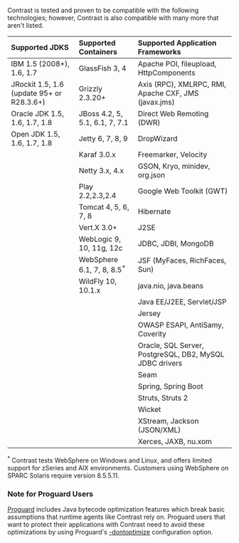 <!--
title: "Supported Technologies"
description: "List of supported technologies"
tags: "Java agent installation containers JDKs frameworks libraries support troubleshooting"
-->

Contrast is tested and proven to be compatible with the following technologies; however, Contrast is also compatible with many more that aren't listed.

|Supported JDKS                             | Supported Containers                 | Supported Application Frameworks
|:-------------- |:-------------------- |:--------------------------------
|IBM 1.5 (2008+), 1.6, 1.7                  | GlassFish 3, 4                       | Apache POI, fileupload, HttpComponents
|JRockit 1.5, 1.6 (update 95+ or R28.3.6+)  | Grizzly 2.3.20+                      | Axis (RPC), XMLRPC, RMI, Apache CXF, JMS (javax.jms)
|Oracle JDK 1.5, 1.6, 1.7, 1.8              | JBoss 4.2, 5, 5.1, 6.1, 7, 7.1       | Direct Web Remoting (DWR)
|Open JDK 1.5, 1.6, 1.7, 1.8                | Jetty 6, 7, 8, 9                     | DropWizard
|                                           | Karaf 3.0.x                          | Freemarker, Velocity
|                                           | Netty 3.x, 4.x                       | GSON, Kryo, minidev, org.json
|                                           | Play 2.2,2.3,2.4                     | Google Web Toolkit (GWT)
|                                           | Tomcat 4, 5, 6, 7, 8                 | Hibernate
|                                           | Vert.X 3.0+                          | J2SE
|                                           | WebLogic 9, 10, 11g, 12c             | JDBC, JDBI, MongoDB
|                                           | WebSphere 6.1, 7, 8, 8.5<sup>*</sup> | JSF (MyFaces, RichFaces, Sun)
|                                           | WildFly 10, 10.1.x                   | java.nio, java.beans
|                                           |                                      | Java EE/J2EE, Servlet/JSP
|                                           |                                      | Jersey
|                                           |                                      | OWASP ESAPI, AntiSamy, Coverity
|                                           |                                      | Oracle, SQL Server, PostgreSQL, DB2, MySQL JDBC drivers
|                                           |                                      | Seam
|                                           |                                      | Spring, Spring Boot
|                                           |                                      | Struts, Struts 2
|                                           |                                      | Wicket
|                                           |                                      | XStream, Jackson (JSON/XML)
|                                           |                                      | Xerces, JAXB, nu.xom

<sup>*</sup> Contrast tests WebSphere on Windows and Linux, and offers limited support for zSeries and AIX environments. Customers using WebSphere on SPARC Solaris require version 8.5.5.11.


### Note for Proguard Users

[Proguard](https://sourceforge.net/projects/proguard/files/) includes Java bytecode optimization features which break basic assumptions that runtime agents like Contrast rely on. Proguard users that want to protect their applications with Contrast need to avoid these optimizations by using Proguard's [-dontoptimize](https://www.guardsquare.com/en/proguard/manual/usage#dontoptimize) configuration option.
